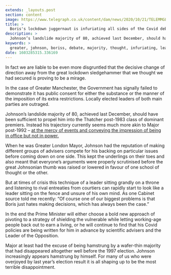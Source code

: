 ```yaml
--- 
extends: _layouts.post 
section: content 
image: https://www.telegraph.co.uk/content/dam/news/2020/10/21/TELEMMGLPICT000242325176_trans_NvBQzQNjv4BqwRnwQ0KgCqCTKamrqQKaYlAD8R5igj60yV5FNX5upQ0.jpeg?impolicy=logo-overlay 
title: > 
  Boris's lockdown juggernaut is infuriating all sides of the Covid debate 
description: > 
  Johnson’s landslide majority of 80, achieved last December, should have been sufficient to propel him into the Thatcher post-1983 class of dominant premiers.But at times of crisis this technique of a leader sitting grandly on a throne and listening to rival entreaties from courtiers can rapidly start to look like a leader sitting on the fence and unsure of his own mind.Major at least had the excuse of being hamstrung by a wafer-thin majority that had disappeared altogether well before the 1997 election.Johnson increasingly appears hamstrung by himself.For many of us who were overjoyed by last year’s election result it is all shaping up to be the most terrible disappointment. 
keywords: > 
  greater, johnson, boriss, debate, majority, thought, infuriating, leader, election, juggernaut, making, sides, great, lockdown, sitting, hamstrung, covid 
date: 1603285315.336169 
--- 
```

<div><p>In fact we are liable to be even more disgruntled that the decisive change of direction away from the great lockdown sledgehammer that we thought we had secured is proving to be a mirage.</p>
<p>In the case of Greater Manchester, the Government has signally failed to demonstrate it has public consent for either the substance or the manner of the imposition of its extra restrictions. Locally elected leaders of both main parties are outraged.</p>
<p>Johnson&#8217;s landslide majority of 80, achieved last December, should have been sufficient to propel him into the Thatcher post-1983 class of dominant premiers. Instead his trajectory currently seems much more akin to Major post-1992 &#8211; <a href="https://www.telegraph.co.uk/news/2020/10/01/confusion-inconsistency-world-reporting-uk-governments-response/">at the mercy of events and conveying the impression of being in office but not in power.</a></p>
<p>When he was Greater London Mayor, Johnson had the reputation of making different groups of advisers compete for his backing on particular issues before coming down on one side. This kept the underlings on their toes and also&#160;meant that everyone&#8217;s arguments were properly scrutinised before the great Johnsonian thumb was raised or lowered in favour of one school of thought or the other.</p>
<p>But at times of crisis this technique of a leader sitting grandly on a throne and listening to rival entreaties from courtiers can rapidly start to look like a leader sitting on the fence and unsure of his own mind. As one Cabinet source told me recently: &#8220;Of course one of our biggest problems is that Boris just hates making decisions, which has always been the case.&#8221;</p>
<p>In the end the Prime Minister will either choose a bold new approach of pivoting to a strategy of shielding the vulnerable while letting working-age people back out to earn a living, or he will continue to find that his Covid policies are being written for him in advance by scientific advisers and the Leader of the Opposition.</p>
<p>Major at least had the excuse of being hamstrung by a wafer-thin majority that had disappeared altogether well before the 1997 election. Johnson increasingly appears hamstrung by himself. For many of us who were overjoyed by last year&#8217;s election result it is all shaping up to be the most terrible disappointment.</p>
</div>